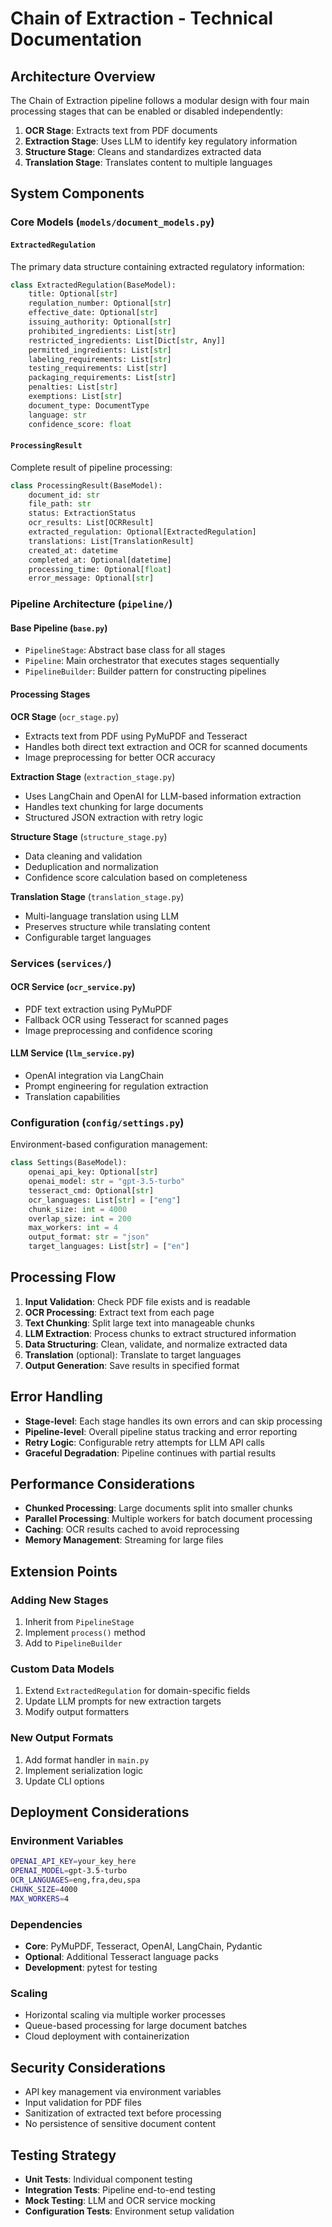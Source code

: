 # Chain of Extraction - Technical Documentation

## Architecture Overview

The Chain of Extraction pipeline follows a modular design with four main processing stages that can be enabled or disabled independently:

1. **OCR Stage**: Extracts text from PDF documents
2. **Extraction Stage**: Uses LLM to identify key regulatory information  
3. **Structure Stage**: Cleans and standardizes extracted data
4. **Translation Stage**: Translates content to multiple languages

## System Components

### Core Models (`models/document_models.py`)

#### `ExtractedRegulation`
The primary data structure containing extracted regulatory information:

```python
class ExtractedRegulation(BaseModel):
    title: Optional[str]
    regulation_number: Optional[str] 
    effective_date: Optional[str]
    issuing_authority: Optional[str]
    prohibited_ingredients: List[str]
    restricted_ingredients: List[Dict[str, Any]]
    permitted_ingredients: List[str]
    labeling_requirements: List[str]
    testing_requirements: List[str]
    packaging_requirements: List[str]
    penalties: List[str]
    exemptions: List[str]
    document_type: DocumentType
    language: str
    confidence_score: float
```

#### `ProcessingResult`
Complete result of pipeline processing:

```python
class ProcessingResult(BaseModel):
    document_id: str
    file_path: str
    status: ExtractionStatus
    ocr_results: List[OCRResult]
    extracted_regulation: Optional[ExtractedRegulation]
    translations: List[TranslationResult]
    created_at: datetime
    completed_at: Optional[datetime]
    processing_time: Optional[float]
    error_message: Optional[str]
```

### Pipeline Architecture (`pipeline/`)

#### Base Pipeline (`base.py`)
- `PipelineStage`: Abstract base class for all stages
- `Pipeline`: Main orchestrator that executes stages sequentially
- `PipelineBuilder`: Builder pattern for constructing pipelines

#### Processing Stages

**OCR Stage** (`ocr_stage.py`)
- Extracts text from PDF using PyMuPDF and Tesseract
- Handles both direct text extraction and OCR for scanned documents
- Image preprocessing for better OCR accuracy

**Extraction Stage** (`extraction_stage.py`)
- Uses LangChain and OpenAI for LLM-based information extraction
- Handles text chunking for large documents
- Structured JSON extraction with retry logic

**Structure Stage** (`structure_stage.py`)
- Data cleaning and validation
- Deduplication and normalization
- Confidence score calculation based on completeness

**Translation Stage** (`translation_stage.py`)
- Multi-language translation using LLM
- Preserves structure while translating content
- Configurable target languages

### Services (`services/`)

#### OCR Service (`ocr_service.py`)
- PDF text extraction using PyMuPDF
- Fallback OCR using Tesseract for scanned pages
- Image preprocessing and confidence scoring

#### LLM Service (`llm_service.py`)
- OpenAI integration via LangChain
- Prompt engineering for regulation extraction
- Translation capabilities

### Configuration (`config/settings.py`)
Environment-based configuration management:

```python
class Settings(BaseModel):
    openai_api_key: Optional[str]
    openai_model: str = "gpt-3.5-turbo"
    tesseract_cmd: Optional[str]
    ocr_languages: List[str] = ["eng"]
    chunk_size: int = 4000
    overlap_size: int = 200
    max_workers: int = 4
    output_format: str = "json"
    target_languages: List[str] = ["en"]
```

## Processing Flow

1. **Input Validation**: Check PDF file exists and is readable
2. **OCR Processing**: Extract text from each page
3. **Text Chunking**: Split large text into manageable chunks
4. **LLM Extraction**: Process chunks to extract structured information
5. **Data Structuring**: Clean, validate, and normalize extracted data
6. **Translation** (optional): Translate to target languages
7. **Output Generation**: Save results in specified format

## Error Handling

- **Stage-level**: Each stage handles its own errors and can skip processing
- **Pipeline-level**: Overall pipeline status tracking and error reporting
- **Retry Logic**: Configurable retry attempts for LLM API calls
- **Graceful Degradation**: Pipeline continues with partial results

## Performance Considerations

- **Chunked Processing**: Large documents split into smaller chunks
- **Parallel Processing**: Multiple workers for batch document processing  
- **Caching**: OCR results cached to avoid reprocessing
- **Memory Management**: Streaming for large files

## Extension Points

### Adding New Stages
1. Inherit from `PipelineStage`
2. Implement `process()` method
3. Add to `PipelineBuilder`

### Custom Data Models
1. Extend `ExtractedRegulation` for domain-specific fields
2. Update LLM prompts for new extraction targets
3. Modify output formatters

### New Output Formats
1. Add format handler in `main.py`
2. Implement serialization logic
3. Update CLI options

## Deployment Considerations

### Environment Variables
```bash
OPENAI_API_KEY=your_key_here
OPENAI_MODEL=gpt-3.5-turbo
OCR_LANGUAGES=eng,fra,deu,spa
CHUNK_SIZE=4000
MAX_WORKERS=4
```

### Dependencies
- **Core**: PyMuPDF, Tesseract, OpenAI, LangChain, Pydantic
- **Optional**: Additional Tesseract language packs
- **Development**: pytest for testing

### Scaling
- Horizontal scaling via multiple worker processes
- Queue-based processing for large document batches
- Cloud deployment with containerization

## Security Considerations

- API key management via environment variables
- Input validation for PDF files
- Sanitization of extracted text before processing
- No persistence of sensitive document content

## Testing Strategy

- **Unit Tests**: Individual component testing
- **Integration Tests**: Pipeline end-to-end testing
- **Mock Testing**: LLM and OCR service mocking
- **Configuration Tests**: Environment setup validation